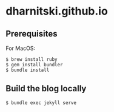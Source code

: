# dharnitski.github.io

## Prerequisites

For MacOS:

    $ brew install ruby
    $ gem install bundler
    $ bundle install

## Build the blog locally

    $ bundle exec jekyll serve
